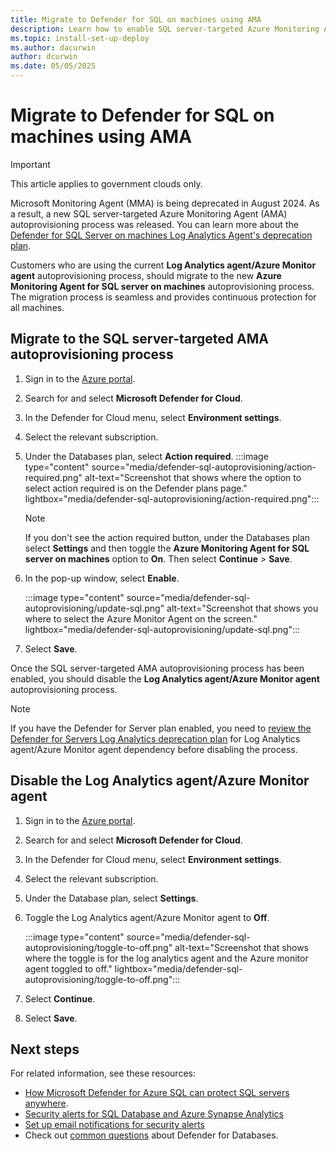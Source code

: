 ```yaml
---
title: Migrate to Defender for SQL on machines using AMA
description: Learn how to enable SQL server-targeted Azure Monitoring Agent's autoprovisioning process for Defender for SQL.
ms.topic: install-set-up-deploy
ms.author: dacurwin
author: dcurwin
ms.date: 05/05/2025
---
```


# Migrate to Defender for SQL on machines using AMA

> [!IMPORTANT]
> This article applies to government clouds only.

Microsoft Monitoring Agent (MMA) is being deprecated in August 2024. As a result, a new SQL server-targeted Azure Monitoring Agent (AMA) autoprovisioning process was released. You can learn more about the [Defender for SQL Server on machines Log Analytics Agent's deprecation plan](upcoming-changes.md#defender-for-sql-server-on-machines).

Customers who are using the current **Log Analytics agent/Azure Monitor agent** autoprovisioning process, should migrate to the new **Azure Monitoring Agent for SQL server on machines** autoprovisioning process. The migration process is seamless and provides continuous protection for all machines.

## Migrate to the SQL server-targeted AMA autoprovisioning process

1. Sign in to the [Azure portal](https://portal.azure.com).

1. Search for and select **Microsoft Defender for Cloud**.

1. In the Defender for Cloud menu, select **Environment settings**.

1. Select the relevant subscription.

1. Under the Databases plan, select **Action required**.
    :::image type="content" source="media/defender-sql-autoprovisioning/action-required.png" alt-text="Screenshot that shows where the option to select action required is on the Defender plans page." lightbox="media/defender-sql-autoprovisioning/action-required.png":::

    > [!NOTE]
    > If you don't see the action required button, under the Databases plan select **Settings** and then toggle the **Azure Monitoring Agent for SQL server on machines** option to **On**. Then select **Continue** > **Save**.
1. In the pop-up window, select **Enable**.

    :::image type="content" source="media/defender-sql-autoprovisioning/update-sql.png" alt-text="Screenshot that shows you where to select the Azure Monitor Agent on the screen." lightbox="media/defender-sql-autoprovisioning/update-sql.png":::

1. Select **Save**.

Once the SQL server-targeted AMA autoprovisioning process has been enabled, you should disable the **Log Analytics agent/Azure Monitor agent** autoprovisioning process.

> [!NOTE]
> If you have the Defender for Server plan enabled, you need to [review the Defender for Servers Log Analytics deprecation plan](upcoming-changes.md#defender-for-servers) for Log Analytics agent/Azure Monitor agent dependency before disabling the process.

## Disable the Log Analytics agent/Azure Monitor agent

1. Sign in to the [Azure portal](https://portal.azure.com).

1. Search for and select **Microsoft Defender for Cloud**.

1. In the Defender for Cloud menu, select **Environment settings**.

1. Select the relevant subscription.

1. Under the Database plan, select **Settings**.

1. Toggle the Log Analytics agent/Azure Monitor agent to **Off**.

    :::image type="content" source="media/defender-sql-autoprovisioning/toggle-to-off.png" alt-text="Screenshot that shows where the toggle is for the log analytics agent and the Azure monitor agent toggled to off." lightbox="media/defender-sql-autoprovisioning/toggle-to-off.png":::

1. Select **Continue**.

1. Select **Save**.

## Next steps

For related information, see these resources:

- [How Microsoft Defender for Azure SQL can protect SQL servers anywhere](https://www.youtube.com/watch?v=V7RdB6RSVpc).
- [Security alerts for SQL Database and Azure Synapse Analytics](alerts-sql-database-and-azure-synapse-analytics.md)
- [Set up email notifications for security alerts](configure-email-notifications.md)
- Check out [common questions](faq-defender-for-databases.yml) about Defender for Databases.
